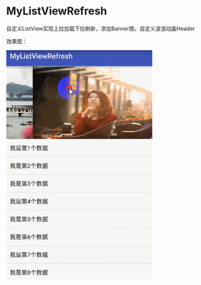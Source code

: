 # MyListViewRefresh
自定义ListView实现上拉加载下拉刷新，添加Banner图，自定义波浪动画Header

效果图：

![](https://github.com/xx1994/MyListViewRefresh/raw/master/images/test.gif)
